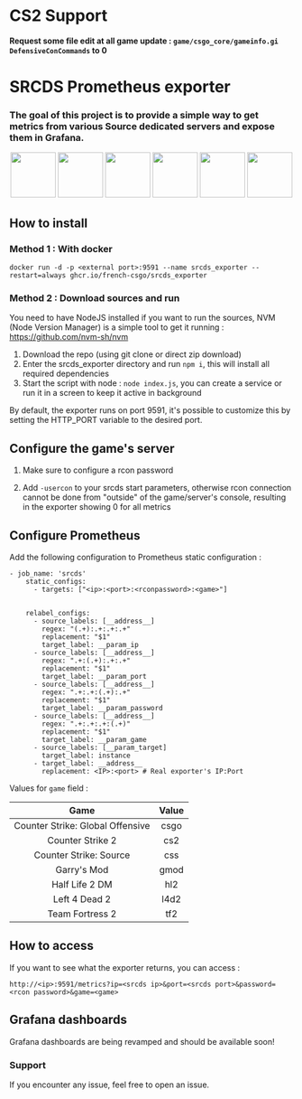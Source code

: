 # CS2 Support
**Request some file edit at all game update : `game/csgo_core/gameinfo.gi`  `DefensiveConCommands` to 0**

# SRCDS Prometheus exporter
### The goal of this project is to provide a simple way to get metrics from various Source dedicated servers and expose them in Grafana.
<p align="center">
    <img src="./images/csgo.png" height="80">
    <img src="./images/css.png" height="80">
    <img src="./images/gmod.png" height="80">
    <img src="./images/hl2.png" height="80">
    <img src="./images/l4d2.png" height="80">
    <img src="./images/tf2.png" height="80">
</p>

## How to install

### Method 1 : With docker
`docker run -d -p <external port>:9591 --name srcds_exporter --restart=always ghcr.io/french-csgo/srcds_exporter`

### Method 2 : Download sources and run

You need to have NodeJS installed if you want to run the sources, NVM (Node Version Manager) is a simple tool to get it running : https://github.com/nvm-sh/nvm

1. Download the repo (using git clone or direct zip download)
2. Enter the srcds_exporter directory and run `npm i`, this will install all required dependencies
3. Start the script with node : `node index.js`, you can create a service or run it in a screen to keep it active in background

By default, the exporter runs on port 9591, it's possible to customize this by setting the HTTP_PORT variable to the desired port.

## Configure the game's server

1. Make sure to configure a rcon password

2. Add `-usercon` to your srcds start parameters, otherwise rcon connection cannot be done from "outside" of the game/server's console, resulting in the exporter showing 0 for all metrics

## Configure Prometheus

Add the following configuration to Prometheus static configuration :

```
- job_name: 'srcds'
    static_configs:
      - targets: ["<ip>:<port>:<rconpassword>:<game>"]


    relabel_configs:
      - source_labels: [__address__]
        regex: "(.+):.+:.+:.+"
        replacement: "$1"
        target_label: __param_ip
      - source_labels: [__address__]
        regex: ".+:(.+):.+:.+"
        replacement: "$1"
        target_label: __param_port
      - source_labels: [__address__]
        regex: ".+:.+:(.+):.+"
        replacement: "$1"
        target_label: __param_password
      - source_labels: [__address__]
        regex: ".+:.+:.+:(.+)"
        replacement: "$1"
        target_label: __param_game
      - source_labels: [__param_target]
        target_label: instance
      - target_label: __address__
        replacement: <IP>:<port> # Real exporter's IP:Port
```

Values for `game` field :

| Game   |      Value      |
|:----------:|:-------------:|
| Counter Strike: Global Offensive |  csgo |
| Counter Strike 2 | cs2 |
| Counter Strike: Source |    css   |
| Garry's Mod |    gmod   |
| Half Life 2 DM |    hl2   |
| Left 4 Dead 2 |    l4d2   |
| Team Fortress 2 |    tf2   |

## How to access

If you want to see what the exporter returns, you can access :

 `http://<ip>:9591/metrics?ip=<srcds ip>&port=<srcds port>&password=<rcon password>&game=<game>`

## Grafana dashboards

Grafana dashboards are being revamped and should be available soon!

### Support

If you encounter any issue, feel free to open an issue.
